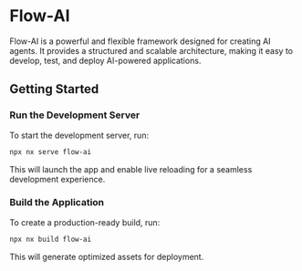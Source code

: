 # Flow-AI

Flow-AI is a powerful and flexible framework designed for creating AI agents. It provides a structured and scalable architecture, making it easy to develop, test, and deploy AI-powered applications.

## Getting Started

### Run the Development Server

To start the development server, run:

```sh
npx nx serve flow-ai
```

This will launch the app and enable live reloading for a seamless development experience.

### Build the Application

To create a production-ready build, run:

```sh
npx nx build flow-ai
```

This will generate optimized assets for deployment.
